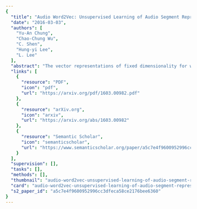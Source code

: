 ```yaml
---
{
  "title": "Audio Word2Vec: Unsupervised Learning of Audio Segment Representations Using Sequence-to-Sequence Autoencoder",
  "date": "2016-03-03",
  "authors": [
    "Yu-An Chung",
    "Chao-Chung Wu",
    "C. Shen",
    "Hung-yi Lee",
    "L. Lee"
  ],
  "abstract": "The vector representations of fixed dimensionality for words (in text) offered by Word2Vec have been shown to be very useful in many application scenarios, in particular due to the semantic information they carry. This paper proposes a parallel version, the Audio Word2Vec. It offers the vector representations of fixed dimensionality for variable-length audio segments. These vector representations are shown to describe the sequential phonetic structures of the audio segments to a good degree, with very attractive real world applications such as query-by-example Spoken Term Detection (STD). In this STD application, the proposed approach significantly outperformed the conventional Dynamic Time Warping (DTW) based approaches at significantly lower computation requirements. We propose unsupervised learning of Audio Word2Vec from audio data without human annotation using Sequence-to-sequence Audoencoder (SA). SA consists of two RNNs equipped with Long Short-Term Memory (LSTM) units: the first RNN (encoder) maps the input audio sequence into a vector representation of fixed dimensionality, and the second RNN (decoder) maps the representation back to the input audio sequence. The two RNNs are jointly trained by minimizing the reconstruction error. Denoising Sequence-to-sequence Autoencoder (DSA) is furthered proposed offering more robust learning.",
  "links": [
    {
      "resource": "PDF",
      "icon": "pdf",
      "url": "https://arxiv.org/pdf/1603.00982.pdf"
    },
    {
      "resource": "arXiv.org",
      "icon": "arxiv",
      "url": "https://arxiv.org/abs/1603.00982"
    },
    {
      "resource": "Semantic Scholar",
      "icon": "semanticscholar",
      "url": "https://www.semanticscholar.org/paper/a5c7e4f9600952996cc3dfeca58ce2176bee6360"
    }
  ],
  "supervision": [],
  "tasks": [],
  "methods": [],
  "thumbnail": "audio-word2vec-unsupervised-learning-of-audio-segment-representations-using-sequence-to-sequence-autoencoder-thumb.jpg",
  "card": "audio-word2vec-unsupervised-learning-of-audio-segment-representations-using-sequence-to-sequence-autoencoder-card.jpg",
  "s2_paper_id": "a5c7e4f9600952996cc3dfeca58ce2176bee6360"
}
---
```


